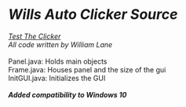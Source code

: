 # ***Wills Auto Clicker Source*** <br />
_<a href="https://kohiclicktest.org/clicker-test.html">Test The Clicker</a>_ <br />
_All code written by William Lane_
<br />
<br />
Panel.java: Holds main objects <br />
Frame.java: Houses panel and the size of the gui <br />
InitGUI.java: Initializes the GUI <br />
<br />
***Added compatibility to Windows 10***
